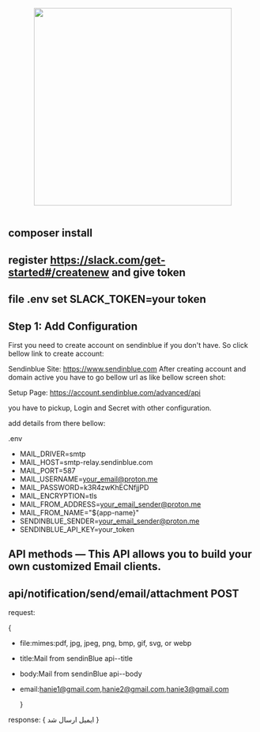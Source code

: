<p align="center"><a href="https://laravel.com" target="_blank"><img src="https://raw.githubusercontent.com/laravel/art/master/logo-lockup/5%20SVG/2%20CMYK/1%20Full%20Color/laravel-logolockup-cmyk-red.svg" width="400"></a></p>
<a href="https://www.sendinblue.com/" class="logo">
<img class="logo-color skip-lazy" src="https://www.sendinblue.com/wp-content/themes/sendinblue2019/assets/images/common/logo-color.svg" alt="">
</a>
<p align="center">
</p>

## composer install
## register https://slack.com/get-started#/createnew  and give token
## file .env set SLACK_TOKEN=your token
## Step 1: Add Configuration
First you need to create account on sendinblue if you don't have. So click bellow link to create account:

Sendinblue Site: https://www.sendinblue.com
After creating account and domain active you have to go bellow url as like bellow screen shot:

Setup Page: https://account.sendinblue.com/advanced/api

you have to pickup, Login and Secret with other configuration.

add details from there bellow:

.env

- MAIL_DRIVER=smtp
- MAIL_HOST=smtp-relay.sendinblue.com
- MAIL_PORT=587
- MAIL_USERNAME=your_email@proton.me
- MAIL_PASSWORD=k3R4zwKhECNfjjPD
- MAIL_ENCRYPTION=tls
- MAIL_FROM_ADDRESS=your_email_sender@proton.me
- MAIL_FROM_NAME="${app-name}"
- SENDINBLUE_SENDER=your_email_sender@proton.me
- SENDINBLUE_API_KEY=your_token

## API methods — This API allows you to build your own customized Email clients.
## api/notification/send/email/attachment POST
request:

{
- file:mimes:pdf, jpg, jpeg, png, bmp, gif, svg, or webp
- title:Mail from sendinBlue api--title
- body:Mail from sendinBlue api--body
- email:hanie1@gmail.com,hanie2@gmail.com,hanie3@gmail.com

  }

response:
{
ایمیل ارسال شد 
}
